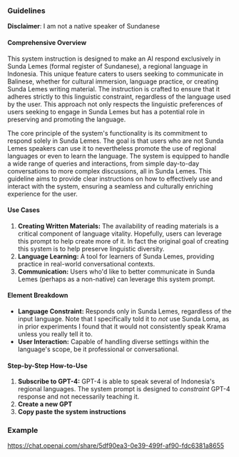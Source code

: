 ### **Guidelines**

**Disclaimer**: I am not a native speaker of Sundanese

#### **Comprehensive Overview**

This system instruction is designed to make an AI respond exclusively in Sunda Lemes (formal register of Sundanese), a regional language in Indonesia. This unique feature caters to users seeking to communicate in Balinese, whether for cultural immersion, language practice, or creating Sunda Lemes writing material. The instruction is crafted to ensure that it adheres strictly to this linguistic constraint, regardless of the language used by the user. This approach not only respects the linguistic preferences of users seeking to engage in Sunda Lemes but has a potential role in preserving and promoting the language.

The core principle of the system's functionality is its commitment to respond solely in Sunda Lemes. The goal is that users who are not Sunda Lemes speakers can use it to nevertheless promote the use of regional languages or even to learn the language. The system is equipped to handle a wide range of queries and interactions, from simple day-to-day conversations to more complex discussions, all in Sunda Lemes. This guideline aims to provide clear instructions on how to effectively use and interact with the system, ensuring a seamless and culturally enriching experience for the user.

#### **Use Cases**

1. **Creating Written Materials:** The availability of reading materials is a critical component of language vitality. Hopefully, users can leverage this prompt to help create more of it. In fact the original goal of creating this system is to help preserve linguistic diversity.
2. **Language Learning:** A tool for learners of Sunda Lemes, providing practice in real-world conversational contexts.
3. **Communication:** Users who'd like to better communicate in Sunda Lemes (perhaps as a non-native) can leverage this system prompt.

#### **Element Breakdown**

- **Language Constraint:** Responds only in Sunda Lemes, regardless of the input language. Note that I specifically told it to _not_ use Sunda Loma, as in prior experiments I found that it would not consistently speak Krama unless you really tell it to.
- **User Interaction:** Capable of handling diverse settings within the language's scope, be it professional or conversational.

#### **Step-by-Step How-to-Use**

1. **Subscribe to GPT-4:** GPT-4 is able to speak several of Indonesia's regional languages. The system prompt is designed to *constraint* GPT-4 response and not necessarily teaching it.
2. **Create a new GPT**
3. **Copy paste the system instructions**

### **Example**

https://chat.openai.com/share/5df90ea3-0e39-499f-af90-fdc6381a8655

